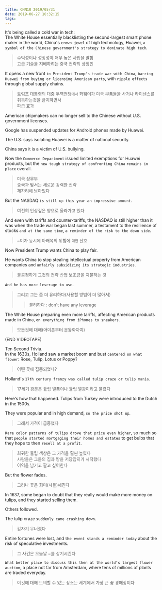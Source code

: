 ```yaml
---
title: CNN10 2019/05/31
date: 2019-06-27 10:32:15
tags:
---
```


It's being called a cold war in tech:  
The White House essentially blacklisting the second-largest smart phone maker in the world, China's `crown jewel` of high technology, Huawei, `a symbol of the Chinese government's strategy to dominate high tech`.  
> 수익성이나 성장성이 매우 높은 사업을 말함  
> 고급 기술을 지배하려는 중국 전략의 상징인  

It opens a new front `in President Trump's trade war with China`, `barring Huawei from buying or licensing American parts`, with `ripple effects` through global supply chains.  
> 트럼프 대통령의 대중 무역전쟁`에서`
> 화웨이가 미국 부품들을 사거나 라이센스를 취득하는것을 금지하면서  
> 파급 효과

American chipmakers can no longer sell to the Chinese without U.S. government licenses.  

Google has suspended updates for Android phones made by Huawei.  

The U.S. says isolating Huawei is a matter of national security.  

China says it is a victim of U.S. bullying.  

Now the `Commerce Department` issued limited exemptions for Huawei products, but the `new tough strategy of confronting China` `remains in place` overall.  
> 미국 상무부  
> 중국과 맞서는 새로운 강력한 전략  
> 제자리에 남아있다  

But the NASDAQ `is still up this year an impressive amount`.  
> 여전히 인상깊은 양으로 올라가고 있다  

And even with tariffs and counter-tariffs, the NASDAQ is still higher than it was when the trade war began last summer, a testament to the resilience of stocks `and at the same time`, `a reminder of the risk to the down side`.  
> ~이자 동시에
> 아래쪽의 위험에 `대한` 신호

Now President Trump wants China to play fair.  

He wants China to stop stealing intellectual property from American companies and `unfairly subsidizing its strategic industries`.  
> 불공정하게 그것의 전략 산업 보조금을 지불하는 것

`And he has more leverage to use`.  
> 그리고 그는 좀 더 유리하다(사용할 방법이 더 많아서)  
>> 불리하다 : don't have any leverage  

The White House preparing even more tariffs, affecting American products made in China, `on everything from iPhones to sneakers`.  
> 모든것에 대해(아이폰부터 운동화까지)

(END VIDEOTAPE)

Ten Second Trivia.  
In the 1630s, Holland saw a market boom and bust `centered on what flower`: Rose, Tulip, Lotus or Poppy?  
> 어떤 꽃에 집중되었나?  

Holland's `17th century frenzy was called tulip craze or tulip mania`.  
> 17세기 광분은 튤립 열풍이나 튤립 열광이라고 불렸다

Here's how that happened. Tulips from Turkey were introduced to the Dutch in the 1500s.  

They were popular and in high demand, `so the price shot up`.  
> 그래서 가격이 급증했다

`Rare color patterns of tulips drove that price even higher`, so much so that `people started mortgaging their homes and estates` to get bulbs that they hope to then `resell at a profit`.  
> 희귀한 튤립 색상은 그 가격을 훨씬 높였다  
> 사람들은 그들의 집과 땅을 저당잡히기 시작했다  
> 이익을 남기고 팔고 싶어한다

But the flower fades.  
> 그러나 꽃은 희미(시들)해진다

In 1637, some began to doubt that they really would make more money on tulips, and they started selling them. 

Others followed.  

The tulip craze `suddenly came crashing down`.  
> 갑자기 무너졌다

Entire fortunes were lost, and `the event stands a reminder today` about the risk of speculative investments.  
> 그 사건은 오늘날 ~를 상기시킨다

`What better place to discuss this then at the world's largest flower auction`, a place not far from Amsterdam, where tens of millions of plants are traded everyday.  
> 이것에 대해 토의할 수 있는 장소는 세계에서 가장 큰 꽃 경매장이다  

<!-- more -->